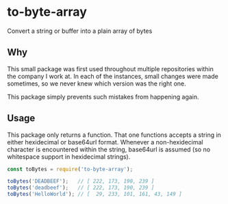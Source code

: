 # to-byte-array

Convert a string or buffer into a plain array of bytes

## Why

This small package was first used throughout multiple repositories within the
company I work at. In each of the instances, small changes were made sometimes,
so we never knew which version was the right one.

This package simply prevents such mistakes from happening again.

## Usage

This package only returns a function. That one functions accepts a string in
either hexidecimal or base64url format. Whenever a non-hexidecimal character is
encountered within the string, base64url is assumed (so no whitespace support
in hexidecimal strings).

```js
const toBytes = require('to-byte-array');

toBytes('DEADBEEF');   // [ 222, 173, 190, 239 ]
toBytes('deadbeef');   // [ 222, 173, 190, 239 ]
toBytes('HelloWorld'); // [  29, 233, 101, 161, 43, 149 ]
```
